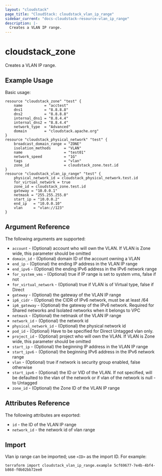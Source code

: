 ```yaml
---
layout: "cloudstack"
page_title: "CloudStack: cloudstack_vlan_ip_range"
sidebar_current: "docs-cloudstack-resource-vlan_ip_range"
description: |-
  Creates a VLAN IP range.
---
```


# cloudstack_zone

Creates a VLAN IP range.

## Example Usage

Basic usage:

```hcl
resource "cloudstack_zone" "test" {
	name          = "acctest"
	dns1          = "8.8.8.8"
	dns2          = "8.8.8.8"
	internal_dns1 = "8.8.4.4"
	internal_dns2 = "8.8.4.4"
	network_type  = "Advanced"
	domain        = "cloudstack.apache.org"
}
resource "cloudstack_physical_network" "test" {
	broadcast_domain_range = "ZONE"
	isolation_methods      = "VLAN"
	name                   = "test01"
	network_speed          = "1G"
	tags                   = "vlan"
	zone_id                = cloudstack_zone.test.id
}
resource "cloudstack_vlan_ip_range" "test" {
    physical_network_id = cloudstack_physical_network.test.id
    for_virtual_network = true
    zone_id = cloudstack_zone.test.id
    gateway = "10.0.0.1"
    netmask = "255.255.255.0"
    start_ip = "10.0.0.2"
    end_ip   = "10.0.0.10"
    vlan     = "vlan://123"
}
```

## Argument Reference

The following arguments are supported:

* `account` - (Optional) account who will own the VLAN. If VLAN is Zone wide, this parameter should be omitted
* `domain_id` - (Optional) domain ID of the account owning a VLAN
* `end_ip` - (Optional) the ending IP address in the VLAN IP range
* `end_ipv6` - (Optional) the ending IPv6 address in the IPv6 network range
* `for_system_vms` - (Optional) true if IP range is set to system vms, false if not
* `for_virtual_network` - (Optional) true if VLAN is of Virtual type, false if Direct
* `gateway` - (Optional) the gateway of the VLAN IP range
* `ip6_cidr` - (Optional) the CIDR of IPv6 network, must be at least /64
* `ip6_gateway` - (Optional) the gateway of the IPv6 network. Required for Shared networks and Isolated networks when it belongs to VPC
* `netmask` - (Optional) the netmask of the VLAN IP range
* `network_id` - (Optional) the network id
* `physical_network_id` - (Optional) the physical network id
* `pod_id` - (Optional) Have to be specified for Direct Untagged vlan only.
* `project_id` - (Optional) project who will own the VLAN. If VLAN is Zone wide, this parameter should be omitted
* `start_ip` - (Optional) the beginning IP address in the VLAN IP range
* `start_ipv6` - (Optional) the beginning IPv6 address in the IPv6 network range
* `vlan` - (Optional) true if network is security group enabled, false otherwise
* `start_ipv6` - (Optional) the ID or VID of the VLAN. If not specified, will be defaulted to the vlan of the network or if vlan of the network is null - to Untagged
* `zone_id` - (Optional) the Zone ID of the VLAN IP range

## Attributes Reference

The following attributes are exported:

* `id` - the ID of the VLAN IP range
* `network_id` - the network id of vlan range


## Import

Vlan ip range can be imported; use `<ID>` as the import ID. For
example:

```shell
terraform import cloudstack_vlan_ip_range.example 5cf69677-7e4b-4bf4-b868-f0b02bb72ee0
```
